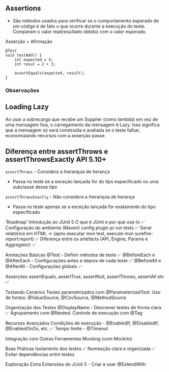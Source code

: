 ## Assertions
- São métodos usados para verificar se o comportamento esperado de um código é de fato o que ocorre
durante a execução do teste. Comparam o valor real(resultado obtido) com o valor esperado.

Asserção = Afirmação

```
@Test
void testAdd() {
    int expected = 5;
    int resul = 2 + 3;
    
    assertEquals(expected, result);
}
```

### Observações

## Loading Lazy
Ao usar a sobrecarga que recebe um Supplier<String> (como lambda) em vez de uma mensagem fixa, 
o carregamento da mensagem é Lazy. Isso significa que a mensagem só será construida e avaliada
se o teste falhar, economizando recursos com a asserção passe.

## Diferença entre assertThrows e assertThrowsExactly API 5.10+

`assertThrows` - Considera a hierarquia de herança
- Passa no teste se a exceção lançada for do tipo especificado ou uma subclasse desse tipo  

`assertThrowsExactly` - Não considera a hierarquia de herança
- Passa no teste apenas se a exceção lançada for exatamente do tipo específicado


‘Roadmap’
Introdução ao JUnit 5
  O que é JUnit e por que usá-lo ✅
  Configuração do ambiente (Maven) config plugin p/ run tests ✅
  Gerar relatórios em HTML → (após executar mvn test, execute mvn surefire-report:report) ✅
  Diferença entre os artefacts (API, Engine, Params e Aggregator) ✅ 

Anotações Básicas
  @Test - Definir métodos de teste ✅
  @BeforeEach e @AfterEach - Configurações antes e depois de cada teste ✅
  @BeforeAll e @AfterAll - Configurações globais ✅

Asserções
    assertEquals, assertTrue, assertNull, assertThrows, assertAll etc ✅

Testando Cenários
  Testes parametrizados com @ParameterizedTest.
  Uso de fontes: @ValueSource, @CsvSource, @MethodSource

Organização dos Testes
  @DisplayName - Descrever testes de forma clara ✅
  Agrupamento com @Nested.
  Controle de execução com @Tag

Recursos Avançados
  Condições de execução - @EnabledIf, @DisabledIf, @EnabledOnOs, etc. ✅
  Tempo limite - @Timeout

Integração com Outras Ferramentas
  Mocking (com Mockito)

Boas Práticas
  Isolamento dos testes ✅
  Nomeação clara e organizada ✅
  Evitar dependências entre testes 

Exploração Extra
  Extensões do JUnit 5 - Criar e usar @ExtendWith